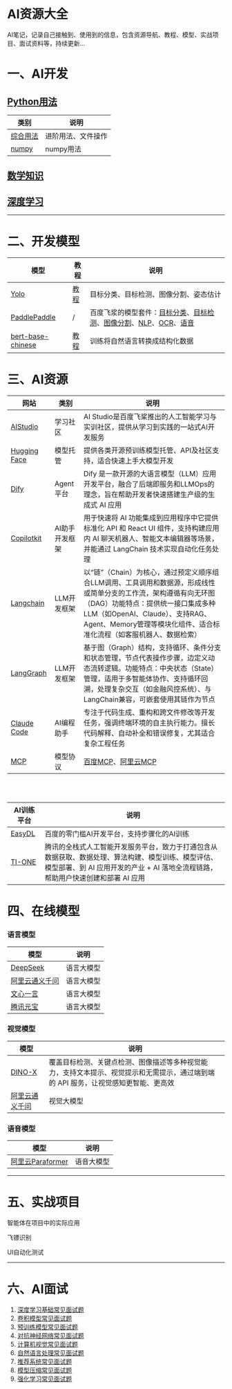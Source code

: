 # AI资源大全

AI笔记，记录自己接触到、使用到的信息，包含资源导航、教程、模型、实战项目、面试资料等，持续更新...

# <span id = ''>一、AI开发</span>

## [Python用法](./Python/README.md)

| 类别     |说明     |
| ------------ |------------ |
| [综合用法](./Python/README.md) |进阶用法、文件操作|
| [numpy](./Python/NUMPY.md) |numpy用法|


## [数学知识](./数学知识/README.md)

## [深度学习](./深度学习/README.md)

---

# <span id = ''>二、开发模型</span>


| 模型     | 教程     |说明     |
| ------------ |------------ |------------ |
| [Yolo](https://docs.ultralytics.com/) |[教程]() | 目标分类、目标检测、图像分割、姿态估计|
| [PaddlePaddle](https://www.ultralytics.com/) | / | 百度飞浆的模型套件：[目标分类](https://github.com/PaddlePaddle/PaddleClas)、[目标检测](https://github.com/PaddlePaddle/PaddleDetection)、[图像分割](https://github.com/PaddlePaddle/PaddleSeg)、[NLP](https://github.com/PaddlePaddle/PaddleNLP)、[OCR](https://github.com/PaddlePaddle/PaddleOCR)、[语音](https://github.com/PaddlePaddle/PaddleSpeech/)|
| [bert-base-chinese](https://huggingface.co/google-bert/bert-base-chinese/) |[教程]() | 训练将自然语言转换成结构化数据 |


# <span id = ''>三、AI资源</span>


| 网站     | 类别   |说明                                             |
| ------------ | -----| ------------------------------------------------------------ |
|[AIStudio](https://aistudio.baidu.com/my/learn) |学习社区| AI Studio是百度飞桨推出的‌人工智能学习与实训社区‌，提供从学习到实践的一站式AI开发服务|
|[‌Hugging Face](https://huggingface.co) |模型托管| 提供各类开源预训练模型托管、API及社区支持，适合快速上手大模型开发‌|
|[‌Dify](https://docs.dify.ai/zh-hans/introduction) |Agent平台| Dify 是一款开源的大语言模型（LLM）应用开发平台，融合了后端即服务和LLMOps的理念，旨在帮助开发者快速搭建生产级的生成式 AI 应用|
|[Copilotkit](https://www.copilotkit.ai/) |AI助手开发框架| 用于快速将 AI 功能集成到应用程序中‌它提供标准化 API 和 React UI 组件，支持构建应用内 AI 聊天机器人、智能文本编辑器等场景，并能通过 LangChain 技术实现自动化任务处理‌|
|[Langchain](https://www.langchain.com/) |LLM开发框架| 以“链”（Chain）为核心，通过预定义顺序组合LLM调用、工具调用和数据源，形成线性或简单分支的工作流，架构遵循有向无环图（DAG）功能特点：提供统一接口集成多种LLM（如OpenAI、Claude）、支持RAG、Agent、Memory管理等模块化组件、适合标准化流程（如客服机器人、数据检索）|
|[LangGraph](https://langchain-ai.github.io/langgraph/) |LLM开发框架| 基于图（Graph）结构，支持循环、条件分支和状态管理，节点代表操作步骤，边定义动态流转逻辑。功能特点：中央状态（State）管理，适用于多智能体协作、支持循环回溯，处理复杂交互（如金融风控系统）、与LangChain兼容，可嵌套使用其链作为节点|
|[Claude Code](https://claude.com/product/claude-code/) |AI编程助手| 专注于代码生成、重构和跨文件修改等开发任务，强调终端环境的自主执行能力。擅长代码解释、自动补全和错误修复，尤其适合复杂工程任务|
|[MCP](https://claude.com/product/claude-code/) |模型协议| [百度MCP](https://www.mcpworld.com/mcp)、[阿里云MCP](https://bailian.console.aliyun.com/?tab=mcp#/mcp-market)|

<br>
<br>


| AI训练平台     |说明                                              |
| ---------------------- |---------------------------------------- |
|[EasyDL](https://ai.baidu.com/easydl/) |百度的零门槛AI开发平台，支持步骤化的AI训练|
|[TI-ONE](https://cloud.tencent.com/document/product/851/) |腾讯的全栈式人工智能开发服务平台，致力于打通包含从数据获取、数据处理、算法构建、模型训练、模型评估、模型部署、到 AI 应用开发的产业 + AI 落地全流程链路，帮助用户快速创建和部署 AI 应用|


# <span id = ''>四、在线模型</span>

### 语言模型

| 模型     | 说明     |
| ------------ | ------------ |
|  [DeepSeek](https://chat.deepseek.com/)| 语言大模型 |
|  [阿里云通义千问](https://bailian.console.aliyun.com/?tab=model#/efm/model_experience_center/text)| 语言大模型 |
|  [文心一言](https://yiyan.baidu.com/?utmSource=pinzhuan)| 语言大模型 |
|  [腾讯元宝](https://yuanbao.tencent.com/chat/naQivTmsDa?yb_channel=3003)| 语言大模型 |

### 视觉模型

| 模型     |说明     |
| ------------ |------------ |
| [DINO-X](https://cloud.deepdataspace.com/zh/playground/dino-x?referring_prompt=0)| 覆盖目标检测、关键点检测、图像描述等多种视觉能力，支持文本提示、视觉提示和无需提示，通过端到端的 API 服务，让视觉感知更智能、更高效|
| [阿里云通义千问](https://bailian.console.aliyun.com/?tab=model#/efm/model_experience_center/vision)| 视觉大模型 |

### 语音模型

| 模型     |说明     |
| ------------ |------------ |
| [阿里云Paraformer](https://bailian.console.aliyun.com/?tab=model#/efm/model_experience_center/voice)| 语音大模型 |



---

# <span id = ''>五、实战项目</span>

智能体在项目中的实际应用

飞镖识别

UI自动化测试


---

# <span id = ''>六、AI面试</span>

1.  [深度学习基础常见面试题](https://paddlepedia.readthedocs.io/en/latest/tutorials/interview_questions/interview_questions.html)
2. [卷积模型常见面试题](https://paddlepedia.readthedocs.io/en/latest/tutorials/interview_questions/interview_questions.html#id2)
3. [预训练模型常见面试题](https://paddlepedia.readthedocs.io/en/latest/tutorials/interview_questions/interview_questions.html#id3)
4. [对抗神经网络常见面试题](https://paddlepedia.readthedocs.io/en/latest/tutorials/interview_questions/interview_questions.html#id4)
5. [计算机视觉常见面试题](https://paddlepedia.readthedocs.io/en/latest/tutorials/interview_questions/interview_questions.html#id5)
6. [自然语言处理常见面试题](https://paddlepedia.readthedocs.io/en/latest/tutorials/interview_questions/interview_questions.html#id6)
7. [推荐系统常见面试题](https://paddlepedia.readthedocs.io/en/latest/tutorials/interview_questions/interview_questions.html#id7)
8.  [模型压缩常见面试题](https://paddlepedia.readthedocs.io/en/latest/tutorials/interview_questions/interview_questions.html#id8)
9.  [强化学习常见面试题](https://paddlepedia.readthedocs.io/en/latest/tutorials/interview_questions/interview_questions.html#id9)
